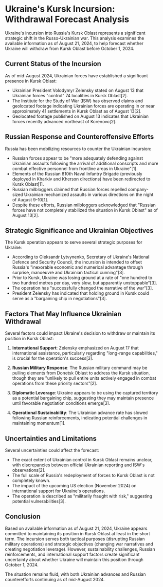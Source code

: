 # Ukraine's Kursk Incursion: Withdrawal Forecast Analysis

Ukraine's incursion into Russia's Kursk Oblast represents a significant strategic shift in the Russo-Ukrainian war. This analysis examines the available information as of August 21, 2024, to help forecast whether Ukraine will withdraw from Kursk Oblast before October 1, 2024.

## Current Status of the Incursion

As of mid-August 2024, Ukrainian forces have established a significant presence in Kursk Oblast:

- Ukrainian President Volodymyr Zelensky stated on August 13 that Ukrainian forces "control" 74 localities in Kursk Oblast[2].
- The Institute for the Study of War (ISW) has observed claims and geolocated footage indicating Ukrainian forces are operating in or near approximately 41 settlements in Kursk Oblast as of August 13[2].
- Geolocated footage published on August 13 indicates that Ukrainian forces recently advanced northeast of Korenovo[2].

## Russian Response and Counteroffensive Efforts

Russia has been mobilizing resources to counter the Ukrainian incursion:

- Russian forces appear to be "more adequately defending against Ukrainian assaults following the arrival of additional conscripts and more combat effective personnel from frontline areas in Ukraine"[1].
- Elements of the Russian 810th Naval Infantry Brigade (previously deployed in Kharkiv and Kherson directions) have been redirected to Kursk Oblast[1].
- Russian milbloggers claimed that Russian forces repelled company-sized Ukrainian mechanized assaults in various directions on the night of August 9-10[1].
- Despite these efforts, Russian milbloggers acknowledged that "Russian forces have not completely stabilized the situation in Kursk Oblast" as of August 13[2].

## Strategic Significance and Ukrainian Objectives

The Kursk operation appears to serve several strategic purposes for Ukraine:

- According to Oleksandr Lytvynenko, Secretary of Ukraine's National Defence and Security Council, the incursion is intended to offset Russia's "inexorable economic and numerical advantage through surprise, manoeuvre and Ukrainian tactical cunning"[3].
- Prior to Kursk, Ukraine was losing ground at a rate of "one hundred to two hundred metres per day, very slow, but apparently unstoppable"[3].
- The operation has "successfully changed the narrative of the war"[3].
- President Zelensky has indicated that holding ground in Kursk could serve as a "bargaining chip in negotiations"[3].

## Factors That May Influence Ukrainian Withdrawal

Several factors could impact Ukraine's decision to withdraw or maintain its position in Kursk Oblast:

1. **International Support**: Zelensky emphasized on August 17 that international assistance, particularly regarding "long-range capabilities," is crucial for the operation's success[3].

2. **Russian Military Response**: The Russian military command may be pulling elements from Donetsk Oblast to address the Kursk situation, though they are "unlikely to pull entire units actively engaged in combat operations from these priority sectors"[2].

3. **Diplomatic Leverage**: Ukraine appears to be using the captured territory as a potential bargaining chip, suggesting they may maintain presence until favorable negotiation conditions emerge[3].

4. **Operational Sustainability**: The Ukrainian advance rate has slowed following Russian reinforcements, indicating potential challenges in maintaining momentum[1].

## Uncertainties and Limitations

Several uncertainties could affect the forecast:

- The exact extent of Ukrainian control in Kursk Oblast remains unclear, with discrepancies between official Ukrainian reporting and ISW's observations[2].
- The full scale of Russia's redeployment of forces to Kursk Oblast is not completely known.
- The impact of the upcoming US election (November 2024) on international support for Ukraine's operations.
- The operation is described as "militarily fraught with risk," suggesting potential vulnerabilities[3].

## Conclusion

Based on available information as of August 21, 2024, Ukraine appears committed to maintaining its position in Kursk Oblast at least in the short term. The incursion serves both tactical purposes (disrupting Russian military operations) and strategic objectives (changing war narratives and creating negotiation leverage). However, sustainability challenges, Russian reinforcements, and international support factors create significant uncertainty about whether Ukraine will maintain this position through October 1, 2024.

The situation remains fluid, with both Ukrainian advances and Russian counterefforts continuing as of mid-August 2024.
